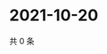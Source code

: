 # 2021-10-20

共 0 条

<!-- BEGIN -->
<!-- 最后更新时间 Wed Oct 20 2021 03:11:57 GMT+0800 (China Standard Time) -->

<!-- END -->
